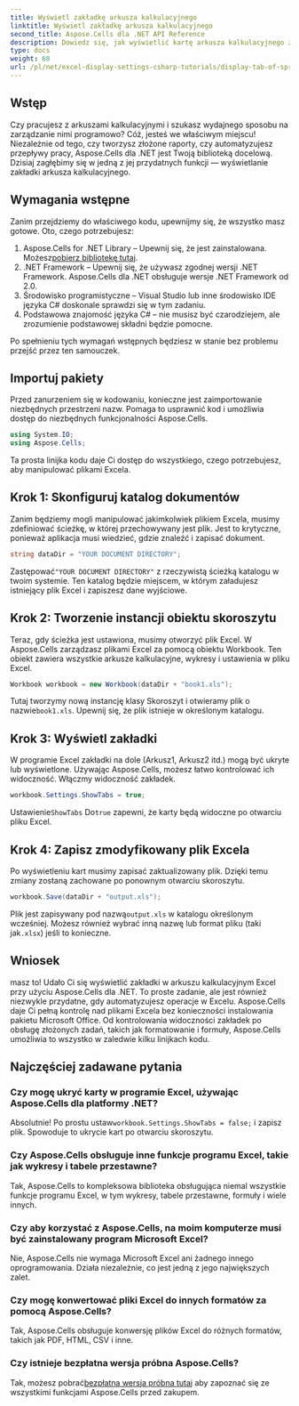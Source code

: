 ```yaml
---
title: Wyświetl zakładkę arkusza kalkulacyjnego
linktitle: Wyświetl zakładkę arkusza kalkulacyjnego
second_title: Aspose.Cells dla .NET API Reference
description: Dowiedz się, jak wyświetlić kartę arkusza kalkulacyjnego za pomocą Aspose.Cells dla .NET w tym przewodniku krok po kroku. Z łatwością opanuj automatyzację programu Excel w języku C#.
type: docs
weight: 60
url: /pl/net/excel-display-settings-csharp-tutorials/display-tab-of-spreadsheet/
---
```

## Wstęp

Czy pracujesz z arkuszami kalkulacyjnymi i szukasz wydajnego sposobu na zarządzanie nimi programowo? Cóż, jesteś we właściwym miejscu! Niezależnie od tego, czy tworzysz złożone raporty, czy automatyzujesz przepływy pracy, Aspose.Cells dla .NET jest Twoją biblioteką docelową. Dzisiaj zagłębimy się w jedną z jej przydatnych funkcji — wyświetlanie zakładki arkusza kalkulacyjnego.

## Wymagania wstępne

Zanim przejdziemy do właściwego kodu, upewnijmy się, że wszystko masz gotowe. Oto, czego potrzebujesz:

1.  Aspose.Cells for .NET Library – Upewnij się, że jest zainstalowana. Możesz[pobierz bibliotekę tutaj](https://releases.aspose.com/cells/net/).
2. .NET Framework – Upewnij się, że używasz zgodnej wersji .NET Framework. Aspose.Cells dla .NET obsługuje wersje .NET Framework od 2.0.
3. Środowisko programistyczne – Visual Studio lub inne środowisko IDE języka C# doskonale sprawdzi się w tym zadaniu.
4. Podstawowa znajomość języka C# – nie musisz być czarodziejem, ale zrozumienie podstawowej składni będzie pomocne.

Po spełnieniu tych wymagań wstępnych będziesz w stanie bez problemu przejść przez ten samouczek.

## Importuj pakiety

Przed zanurzeniem się w kodowaniu, konieczne jest zaimportowanie niezbędnych przestrzeni nazw. Pomaga to usprawnić kod i umożliwia dostęp do niezbędnych funkcjonalności Aspose.Cells.

```csharp
using System.IO;
using Aspose.Cells;
```

Ta prosta linijka kodu daje Ci dostęp do wszystkiego, czego potrzebujesz, aby manipulować plikami Excela.

## Krok 1: Skonfiguruj katalog dokumentów

Zanim będziemy mogli manipulować jakimkolwiek plikiem Excela, musimy zdefiniować ścieżkę, w której przechowywany jest plik. Jest to krytyczne, ponieważ aplikacja musi wiedzieć, gdzie znaleźć i zapisać dokument.

```csharp
string dataDir = "YOUR DOCUMENT DIRECTORY";
```

 Zastępować`"YOUR DOCUMENT DIRECTORY"` z rzeczywistą ścieżką katalogu w twoim systemie. Ten katalog będzie miejscem, w którym załadujesz istniejący plik Excel i zapiszesz dane wyjściowe.

## Krok 2: Tworzenie instancji obiektu skoroszytu

Teraz, gdy ścieżka jest ustawiona, musimy otworzyć plik Excel. W Aspose.Cells zarządzasz plikami Excel za pomocą obiektu Workbook. Ten obiekt zawiera wszystkie arkusze kalkulacyjne, wykresy i ustawienia w pliku Excel.

```csharp
Workbook workbook = new Workbook(dataDir + "book1.xls");
```

 Tutaj tworzymy nową instancję klasy Skoroszyt i otwieramy plik o nazwie`book1.xls`. Upewnij się, że plik istnieje w określonym katalogu.

## Krok 3: Wyświetl zakładki

W programie Excel zakładki na dole (Arkusz1, Arkusz2 itd.) mogą być ukryte lub wyświetlone. Używając Aspose.Cells, możesz łatwo kontrolować ich widoczność. Włączmy widoczność zakładek.

```csharp
workbook.Settings.ShowTabs = true;
```

 Ustawienie`ShowTabs` Do`true` zapewni, że karty będą widoczne po otwarciu pliku Excel.

## Krok 4: Zapisz zmodyfikowany plik Excela

Po wyświetleniu kart musimy zapisać zaktualizowany plik. Dzięki temu zmiany zostaną zachowane po ponownym otwarciu skoroszytu.

```csharp
workbook.Save(dataDir + "output.xls");
```

 Plik jest zapisywany pod nazwą`output.xls` w katalogu określonym wcześniej. Możesz również wybrać inną nazwę lub format pliku (taki jak`.xlsx`) jeśli to konieczne.

## Wniosek

masz to! Udało Ci się wyświetlić zakładki w arkuszu kalkulacyjnym Excel przy użyciu Aspose.Cells dla .NET. To proste zadanie, ale jest również niezwykle przydatne, gdy automatyzujesz operacje w Excelu. Aspose.Cells daje Ci pełną kontrolę nad plikami Excela bez konieczności instalowania pakietu Microsoft Office. Od kontrolowania widoczności zakładek po obsługę złożonych zadań, takich jak formatowanie i formuły, Aspose.Cells umożliwia to wszystko w zaledwie kilku linijkach kodu.

## Najczęściej zadawane pytania

### Czy mogę ukryć karty w programie Excel, używając Aspose.Cells dla platformy .NET?
 Absolutnie! Po prostu ustaw`workbook.Settings.ShowTabs = false;` i zapisz plik. Spowoduje to ukrycie kart po otwarciu skoroszytu.

### Czy Aspose.Cells obsługuje inne funkcje programu Excel, takie jak wykresy i tabele przestawne?
Tak, Aspose.Cells to kompleksowa biblioteka obsługująca niemal wszystkie funkcje programu Excel, w tym wykresy, tabele przestawne, formuły i wiele innych.

### Czy aby korzystać z Aspose.Cells, na moim komputerze musi być zainstalowany program Microsoft Excel?
Nie, Aspose.Cells nie wymaga Microsoft Excel ani żadnego innego oprogramowania. Działa niezależnie, co jest jedną z jego największych zalet.

### Czy mogę konwertować pliki Excel do innych formatów za pomocą Aspose.Cells?
Tak, Aspose.Cells obsługuje konwersję plików Excel do różnych formatów, takich jak PDF, HTML, CSV i inne.

### Czy istnieje bezpłatna wersja próbna Aspose.Cells?
 Tak, możesz pobrać[bezpłatna wersja próbna tutaj](https://releases.aspose.com/) aby zapoznać się ze wszystkimi funkcjami Aspose.Cells przed zakupem.